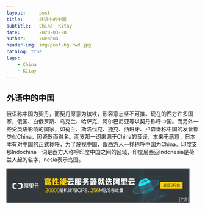```yaml
---
layout:     post
title:      外语中的中国
subtitle:   China  Kitay
date:       2020-03-28
author:     xuenhua
header-img: img/post-bg-rwd.jpg
catalog: true
tags:
    - China
    - Kitay
---
```


## 外语中的中国
俄语称中国为契丹，而契丹原意为镔铁，形容意志坚不可摧。现在的西方许多国家，俄国、白俄罗斯、乌克兰、哈萨克、阿尔巴尼亚等以契丹称呼中国。而另外一些受英语影响的国家，如荷兰、斯洛伐克、捷克、西班牙、卢森堡称中国的发音都类似China，因瓷器而得名。而支那一词来源于China的音译，本来无恶意，日本本有对中国的正式称呼，为了蔑视中国，跟西方人一样称呼中国为China。印度支那Indochina一词是西方人称呼印度中国之间的区域，印度尼西亚Indonesia是荷兰人起的名字，nesia表示岛国。

[![](https://github.com/xuenhua/xuenhua/blob/master/img/ads/ali.jpg?raw=true)](https://s.click.taobao.com/t?e=m%3D2%26s%3D7ngZThCwaCUcQipKwQzePCperVdZeJviEViQ0P1Vf2kguMN8XjClAkIrrC3KoeznlGm4gdHtBuLzb2M2f%2FoaoHRTtLCoLbOHFQZVrNNFjh9uK2ud60h6lE1WovaI4eZxiYWStHE%2B0ceFSvfO0N66nzO5MaXTjVACe2l9FrhMrdPv%2BfHIT3CFRNdvthxiSWPsdnn9YK8Mk5jfleFWJLnarYaVo1qVTQzCfw%2F8dhe%2BNbDGDmntuH4VtA%3D%3D)
